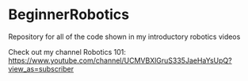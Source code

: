 # BeginnerRobotics
Repository for all of the code shown in my introductory robotics videos

Check out my channel Robotics 101: https://www.youtube.com/channel/UCMVBXlGruS335JaeHaYsUpQ?view_as=subscriber
